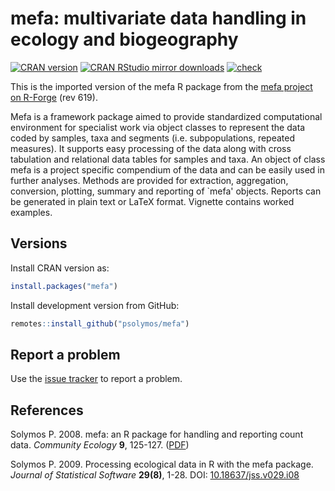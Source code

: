 # mefa: multivariate data handling in ecology and biogeography

[![CRAN version](https://www.r-pkg.org/badges/version/mefa)](https://cran.rstudio.com/web/packages/mefa/index.html)
[![CRAN RStudio mirror downloads](https://cranlogs.r-pkg.org/badges/grand-total/mefa)](https://cran.rstudio.com/web/packages/mefa/index.html)
[![check](https://github.com/psolymos/mefa/actions/workflows/check.yml/badge.svg)](https://github.com/psolymos/mefa/actions/workflows/check.yml)

This is the imported version of the mefa R package from the [mefa project on R-Forge](https://r-forge.r-project.org/projects/mefa/) (rev 619).

Mefa is a framework package aimed to provide standardized computational environment for specialist work via object classes to represent the data coded by samples, taxa and segments (i.e. subpopulations, repeated measures). It supports easy processing of the data along with cross tabulation and relational data tables for samples and taxa. An object of class mefa is a project specific compendium of the data and can be easily used in further analyses. Methods are provided for extraction, aggregation, conversion, plotting, summary and reporting of `mefa' objects. Reports can be generated in plain text or LaTeX format. Vignette contains worked examples.

## Versions

Install CRAN version as:

```R
install.packages("mefa")
```

Install development version from GitHub:

```R
remotes::install_github("psolymos/mefa")
```

## Report a problem

Use the [issue tracker](https://github.com/psolymos/mefa/issues)
to report a problem.

## References

Solymos P. 2008. mefa: an R package for handling and reporting count data.
_Community Ecology_ **9**, 125-127. ([PDF](https://drive.google.com/file/d/0B-q59n6LIwYPdWVkWlQ1ZzFMS3c/view?usp=sharing))

Solymos P. 2009. Processing ecological data in R with the mefa package.
_Journal of Statistical Software_ **29(8)**, 1-28.
DOI: [10.18637/jss.v029.i08](https://doi.org/10.18637/jss.v029.i08)
